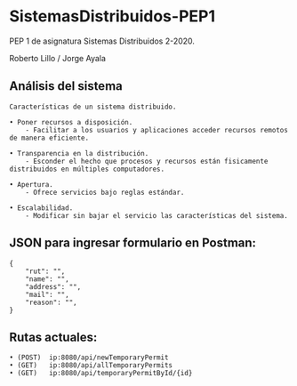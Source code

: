 # SistemasDistribuidos-PEP1
PEP 1 de asignatura Sistemas Distribuidos 2-2020.

Roberto Lillo / Jorge Ayala

## Análisis del sistema
```
Características de un sistema distribuido.

• Poner recursos a disposición.
    - Facilitar a los usuarios y aplicaciones acceder recursos remotos de manera eficiente.

• Transparencia en la distribución.
    - Esconder el hecho que procesos y recursos están fisicamente distribuidos en múltiples computadores.

• Apertura.
    - Ofrece servicios bajo reglas estándar.

• Escalabilidad.
    - Modificar sin bajar el servicio las características del sistema.

```
## JSON para ingresar formulario en Postman:
```
{
    "rut": "",
    "name": "",
    "address": "",
    "mail": "",
    "reason": "",
}
```
## Rutas actuales:
```
• (POST)  ip:8080/api/newTemporaryPermit
• (GET)   ip:8080/api/allTemporaryPermits
• (GET)   ip:8080/api/temporaryPermitById/{id}
```
